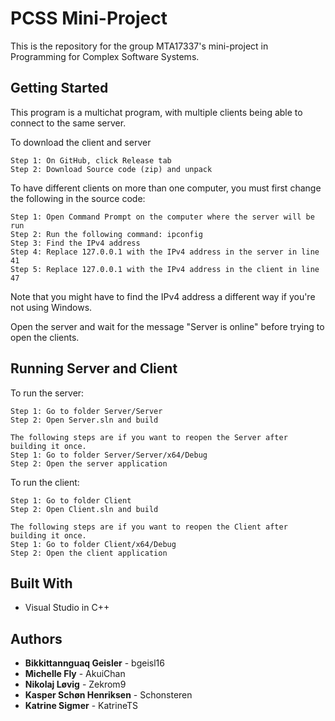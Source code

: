 # PCSS Mini-Project
This is the repository for the group MTA17337's mini-project in Programming for Complex Software Systems.

## Getting Started
This program is a multichat program, with multiple clients being able to connect to the same server.

To download the client and server
```
Step 1: On GitHub, click Release tab
Step 2: Download Source code (zip) and unpack
```

To have different clients on more than one computer, you must first change the following in the source code:
```
Step 1: Open Command Prompt on the computer where the server will be run
Step 2: Run the following command: ipconfig
Step 3: Find the IPv4 address
Step 4: Replace 127.0.0.1 with the IPv4 address in the server in line 41
Step 5: Replace 127.0.0.1 with the IPv4 address in the client in line 47
```
Note that you might have to find the IPv4 address a different way if you're not using Windows.

Open the server and wait for the message "Server is online" before trying to open the clients.

## Running Server and Client
To run the server:
```
Step 1: Go to folder Server/Server
Step 2: Open Server.sln and build

The following steps are if you want to reopen the Server after building it once.
Step 1: Go to folder Server/Server/x64/Debug
Step 2: Open the server application
```
To run the client:
```
Step 1: Go to folder Client
Step 2: Open Client.sln and build

The following steps are if you want to reopen the Client after building it once.
Step 1: Go to folder Client/x64/Debug
Step 2: Open the client application
```

## Built With
* Visual Studio in C++

## Authors
* **Bikkittannguaq Geisler** - bgeisl16
* **Michelle Fly** - AkuiChan
* **Nikolaj Løvig** - Zekrom9
* **Kasper Schøn Henriksen** - Schonsteren
* **Katrine Sigmer** - KatrineTS

